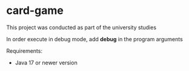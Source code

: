 # card-game

This project was conducted as part of the university studies

In order execute in debug mode, add **debug** in the program arguments

Requirements:

- Java 17 or newer version